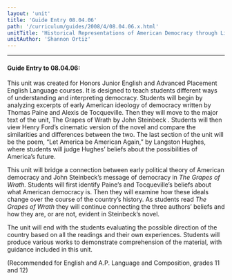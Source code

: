 ```yaml
---
layout: 'unit'
title: 'Guide Entry 08.04.06'
path: '/curriculum/guides/2008/4/08.04.06.x.html'
unitTitle: 'Historical Representations of American Democracy through Literature and Film'
unitAuthor: 'Shannon Ortiz'
---
```


<body>
<hr/>
 <h4>
  Guide Entry to 08.04.06:
 </h4>
 <p>
  This unit was created for Honors Junior English and Advanced Placement English Language courses. It is designed to teach students different ways of understanding and interpreting democracy. Students will begin by analyzing excerpts of early American ideology of democracy written by Thomas Paine and Alexis de Tocqueville. Then they will move to the major text of the unit, The Grapes of Wrath by John Steinbeck
  <i>
   .
  </i>
  Students will then view Henry Ford’s cinematic version of the novel and compare the similarities and differences between the two. The last section of the unit will be the poem, “Let America be American Again,” by Langston Hughes, where students will judge Hughes’ beliefs about the possibilities of America’s future.
 </p>
<p>
  This unit will bridge a connection between early political theory of American democracy and John Steinbeck’s message of democracy in
  <i>
   The Grapes of Wrath.
  </i>
  Students will first identify Paine’s and Tocqueville’s beliefs about what American democracy is. Then they will examine how these ideals change over the course of the country’s history. As students read
  <i>
   The Grapes of Wrath
  </i>
  they will continue connecting the three authors’ beliefs and how they are, or are not, evident in Steinbeck’s novel.
 </p>
<p>
  The unit will end with the students evaluating the possible direction of the country based on all the readings and their own experiences. Students will produce various works to demonstrate comprehension of the material, with guidance included in this unit.
 </p>
<p>
  (Recommended for English and A.P. Language and Composition, grades 11 and 12)
 </p>

</body>
